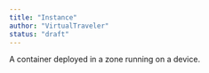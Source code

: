 ```yaml
---
title: "Instance"
author: "VirtualTraveler"
status: "draft"
---
```


A container deployed in a zone running on a device. 